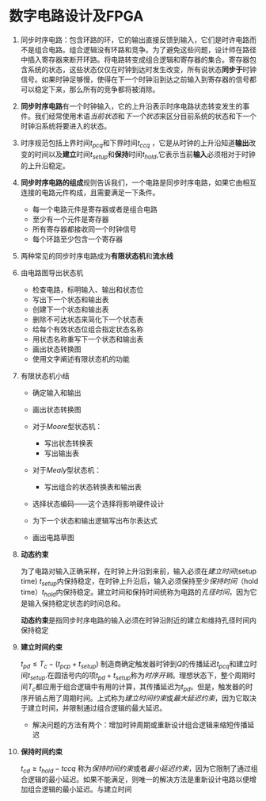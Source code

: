 # 数字电路设计及FPGA

1. 同步时序电路：包含环路的环，它的输出直接反馈到输入，它们是时许电路而不是组合电路。组合逻辑没有环路和竞争。为了避免这些问题，设计师在路径中插入寄存器来断开环路。将电路转变成组合逻辑和寄存器的集合。寄存器包含系统的状态，这些状态仅仅在时钟到达时发生改变，所有说状态**同步于**时钟信号。如果时钟足够慢，使得在下一个时钟沿到达之前输入到寄存器的信号都可以稳定下来，那么所有的竞争都将被消除。

2. **同步时序电路**有一个时钟输入，它的上升沿表示时序电路状态转变发生的事件。我们经常使用术语*当前状态*和*下一个状态*来区分目前系统的状态和下一个时钟沿系统将要进入的状态。

3. 时序规范包括上界时间$t_{pcq}$和下界时间$t_{ccq}$ ，它是从时钟的上升沿知道**输出**改变的时间以及**建立**时间$t_{setup}$和**保持**时间$t_{hold}$,它表示当前**输入**必须相对于时钟的上升沿稳定。

4. **同步时序电路的组成**规则告诉我们，一个电路是同步时序电路，如果它由相互连接的电路元件构成，且需要满足一下条件。
   + 每一个电路元件是寄存器或者是组合电路
   + 至少有一个元件是寄存器
   + 所有寄存器都接收同一个时钟信号
   + 每个环路至少包含一个寄存器

5. 两种常见的同步时序电路成为**有限状态机**和**流水线**

6. 由电路图导出状态机
   + 检查电路，标明输入、输出和状态位
   + 写出下一个状态和输出表
   + 创建下一个状态和输出表
   + 删除不可达状态来简化下一个状态表
   + 给每个有效状态位组合指定状态名称
   + 用状态名称重写下一个状态和输出表
   + 画出状态转换图
   + 使用文字阐述有限状态机的功能

7. 有限状态机小结

   + 确定输入和输出
   + 画出状态转换图
   + 对于$Moore$型状态机：
     + 写出状态转换表
     + 写出输出表

   + 对于$Mealy$型状态机：
     + 写出组合的状态转换表和输出表

   + 选择状态编码——这个选择将影响硬件设计
   + 为下一个状态和输出逻辑写出布尔表达式
   + 画出电路草图

8. **动态约束**

   为了电路对输入正确采样，在时钟上升沿到来前，输入必须在*建立时间*(setup time) $t_{setup}$内保持稳定，在时钟上升沿后，输入必须保持至少*保持时间*（hold time）$t_{hold}$内保持稳定。建立时间和保持时间统称为电路的*孔径时间*，因为它是输入保持稳定状态的时间总和。

   **动态约束**是指同步时序电路的输入必须在时钟沿附近的建立和维持孔径时间内保持稳定

9. **建立时间约束** 

   $t_{pd}\leq T_c-(t_{pcp}+t_{setup})$ 制造商确定触发器时钟到$Q$的传播延迟$t_{pcq}$和建立时间$t_{setup}$.在圆括号内的项$t_{pd}+t_{setup}$称为*时序开销*。理想状态下，整个周期时间$T_c$都应用于组合逻辑中有用的计算，其传播延迟为$t_{pd}$。但是，触发器的时序开销占用了周期时间。上式称为*建立时间约束*或*最大延迟约束*，因为它取决于建立时间，并限制通过组合逻辑的最大延迟。
   
   + 解决问题的方法有两个：增加时钟周期或重新设计组合逻辑来缩短传播延迟

10. **保持时间约束**

    $t_{cd}\geq t_{hold}-t{ccq}$ 称为*保持时间约束*或者*最小延迟约束*，因为它限制了通过组合逻辑的最小延迟。如果不能满足，则唯一的解决方法是重新设计电路以便增加组合逻辑的最小延迟。与建立时间